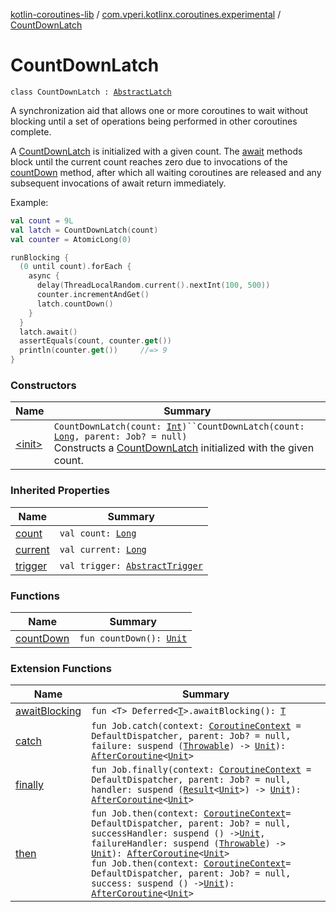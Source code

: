 [kotlin-coroutines-lib](../../index.md) / [com.vperi.kotlinx.coroutines.experimental](../index.md) / [CountDownLatch](./index.md)

# CountDownLatch

`class CountDownLatch : `[`AbstractLatch`](../-abstract-latch/index.md)

A synchronization aid that allows one or more coroutines to wait
without blocking until a set of operations being performed in other
coroutines complete.

A [CountDownLatch](./index.md) is initialized with a given count. The
[await](#) methods block until the current count reaches zero due to
invocations of the [countDown](count-down.md) method, after which all waiting coroutines
are released and any subsequent invocations of await return immediately.

Example:

``` kotlin
val count = 9L
val latch = CountDownLatch(count)
val counter = AtomicLong(0)

runBlocking {
  (0 until count).forEach {
    async {
      delay(ThreadLocalRandom.current().nextInt(100, 500))
      counter.incrementAndGet()
      latch.countDown()
    }
  }
  latch.await()
  assertEquals(count, counter.get())
  println(counter.get())     //=> 9
}
```

### Constructors

| Name | Summary |
|---|---|
| [&lt;init&gt;](-init-.md) | `CountDownLatch(count: `[`Int`](https://kotlinlang.org/api/latest/jvm/stdlib/kotlin/-int/index.html)`)``CountDownLatch(count: `[`Long`](https://kotlinlang.org/api/latest/jvm/stdlib/kotlin/-long/index.html)`, parent: Job? = null)`<br>Constructs a [CountDownLatch](./index.md) initialized with the given count. |

### Inherited Properties

| Name | Summary |
|---|---|
| [count](../-abstract-latch/count.md) | `val count: `[`Long`](https://kotlinlang.org/api/latest/jvm/stdlib/kotlin/-long/index.html) |
| [current](../-abstract-latch/current.md) | `val current: `[`Long`](https://kotlinlang.org/api/latest/jvm/stdlib/kotlin/-long/index.html) |
| [trigger](../-abstract-latch/trigger.md) | `val trigger: `[`AbstractTrigger`](../-abstract-trigger/index.md) |

### Functions

| Name | Summary |
|---|---|
| [countDown](count-down.md) | `fun countDown(): `[`Unit`](https://kotlinlang.org/api/latest/jvm/stdlib/kotlin/-unit/index.html) |

### Extension Functions

| Name | Summary |
|---|---|
| [awaitBlocking](../kotlinx.coroutines.experimental.-deferred/await-blocking.md) | `fun <T> Deferred<`[`T`](../kotlinx.coroutines.experimental.-deferred/await-blocking.md#T)`>.awaitBlocking(): `[`T`](../kotlinx.coroutines.experimental.-deferred/await-blocking.md#T) |
| [catch](../kotlinx.coroutines.experimental.-job/catch.md) | `fun Job.catch(context: `[`CoroutineContext`](https://kotlinlang.org/api/latest/jvm/stdlib/kotlin.coroutines.experimental/-coroutine-context/index.html)` = DefaultDispatcher, parent: Job? = null, failure: suspend (`[`Throwable`](https://kotlinlang.org/api/latest/jvm/stdlib/kotlin/-throwable/index.html)`) -> `[`Unit`](https://kotlinlang.org/api/latest/jvm/stdlib/kotlin/-unit/index.html)`): `[`AfterCoroutine`](../-after-coroutine/index.md)`<`[`Unit`](https://kotlinlang.org/api/latest/jvm/stdlib/kotlin/-unit/index.html)`>` |
| [finally](../kotlinx.coroutines.experimental.-job/finally.md) | `fun Job.finally(context: `[`CoroutineContext`](https://kotlinlang.org/api/latest/jvm/stdlib/kotlin.coroutines.experimental/-coroutine-context/index.html)` = DefaultDispatcher, parent: Job? = null, handler: suspend (`[`Result`](../-result/index.md)`<`[`Unit`](https://kotlinlang.org/api/latest/jvm/stdlib/kotlin/-unit/index.html)`>) -> `[`Unit`](https://kotlinlang.org/api/latest/jvm/stdlib/kotlin/-unit/index.html)`): `[`AfterCoroutine`](../-after-coroutine/index.md)`<`[`Unit`](https://kotlinlang.org/api/latest/jvm/stdlib/kotlin/-unit/index.html)`>` |
| [then](../kotlinx.coroutines.experimental.-job/then.md) | `fun Job.then(context: `[`CoroutineContext`](https://kotlinlang.org/api/latest/jvm/stdlib/kotlin.coroutines.experimental/-coroutine-context/index.html)` = DefaultDispatcher, parent: Job? = null, successHandler: suspend () -> `[`Unit`](https://kotlinlang.org/api/latest/jvm/stdlib/kotlin/-unit/index.html)`, failureHandler: suspend (`[`Throwable`](https://kotlinlang.org/api/latest/jvm/stdlib/kotlin/-throwable/index.html)`) -> `[`Unit`](https://kotlinlang.org/api/latest/jvm/stdlib/kotlin/-unit/index.html)`): `[`AfterCoroutine`](../-after-coroutine/index.md)`<`[`Unit`](https://kotlinlang.org/api/latest/jvm/stdlib/kotlin/-unit/index.html)`>`<br>`fun Job.then(context: `[`CoroutineContext`](https://kotlinlang.org/api/latest/jvm/stdlib/kotlin.coroutines.experimental/-coroutine-context/index.html)` = DefaultDispatcher, parent: Job? = null, success: suspend () -> `[`Unit`](https://kotlinlang.org/api/latest/jvm/stdlib/kotlin/-unit/index.html)`): `[`AfterCoroutine`](../-after-coroutine/index.md)`<`[`Unit`](https://kotlinlang.org/api/latest/jvm/stdlib/kotlin/-unit/index.html)`>` |
